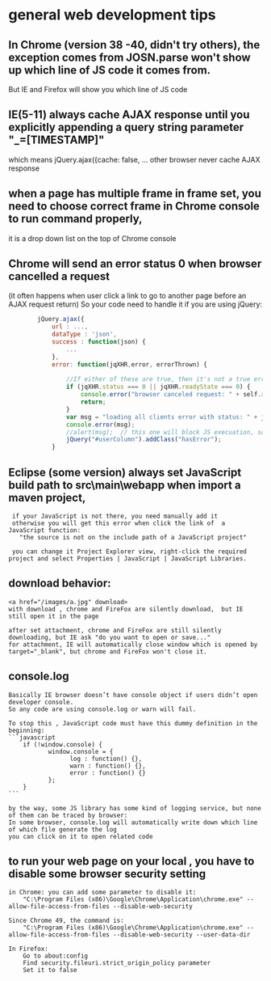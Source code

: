 # general web development tips

## In Chrome (version 38 -40, didn't try others), the exception comes from JOSN.parse won't show up which line of JS code it comes from.
But IE and Firefox will show you which line of JS code

## IE(5-11) always cache AJAX response until you explicitly appending a query string parameter "_=[TIMESTAMP]"
 which means jQuery.ajax({cache: false, ... 
 other browser never cache  AJAX response

## when a page has multiple frame in frame set, you need to choose correct frame in Chrome console to run command properly,
 it is a drop down list on the top of Chrome console

## Chrome will send an error status 0 when browser cancelled a request
(it often happens when user click a link to go to another page before an AJAX request return)
So your code need to handle it if you are using jQuery:
```javascript
     	jQuery.ajax({
    		url : ...,
    		dataType : 'json',
    		success : function(json) {
    			...
    		},
    		error: function(jqXHR,error, errorThrown) {
    			
    		    //If either of these are true, then it's not a true error and we don't care
    		    if (jqXHR.status === 0 || jqXHR.readyState === 0) {
    		    	console.error("browser canceled request: " + self.apiUrl );
    		        return;
    		    }
    			var msg = "loading all clients error with status: " + jqXHR.status;
    			console.error(msg);
                //alert(msg);  // this one will block JS execuation, so remove it
                jQuery("#userColumn").addClass("hasError");
            }
```		


## Eclipse (some version) always set JavaScript build path to src\main\webapp when import a maven project, 
     if your JavaScript is not there, you need manually add it 
     otherwise you will get this error when click the link of  a JavaScript function:     
       "the source is not on the include path of a JavaScript project"
       
     you can change it Project Explorer view, right-click the required project and select Properties | JavaScript | JavaScript Libraries.

##  download behavior:

    <a href="/images/a.jpg" download>
    with download , chrome and FireFox are silently download,  but IE still open it in the page

    after set attachment, chrome and FireFox are still silently downloading, but IE ask "do you want to open or save..."
    for attachment, IE will automatically close window which is opened by target="_blank", but chrome and FireFox won't close it.

## console.log
    Basically IE browser doesn’t have console object if users didn’t open developer console.
    So any code are using console.log or warn will fail.

    To stop this , JavaScript code must have this dummy definition in the beginning:
	```javascript
		if (!window.console) {
			   window.console = {
					 log : function() {},
					 warn : function() {},
					 error : function() {}
			   };
		}
	```	

    by the way, some JS library has some kind of logging service, but none of them can be traced by browser: 
    In some browser, console.log will automatically write down which line of which file generate the log
    you can click on it to open related code

##  to run your web page on your local , you have to disable some browser security setting
    in Chrome: you can add some parameter to disable it: 
        "C:\Program Files (x86)\Google\Chrome\Application\chrome.exe" --allow-file-access-from-files --disable-web-security
    
    Since Chrome 49, the command is:
        "C:\Program Files (x86)\Google\Chrome\Application\chrome.exe" --allow-file-access-from-files --disable-web-security --user-data-dir

    In Firefox: 
        Go to about:config
        Find security.fileuri.strict_origin_policy parameter
        Set it to false
             
